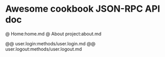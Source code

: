 # Awesome cookbook JSON-RPC API doc

@ Home:home.md
@ About project:about.md

@@ user.login:methods/user.login.md
@@ user.logout:methods/user.logout.md
